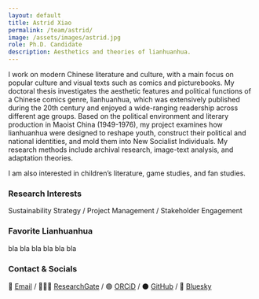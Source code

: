 ```yaml
---
layout: default
title: Astrid Xiao
permalink: /team/astrid/
image: /assets/images/astrid.jpg
role: Ph.D. Candidate
description: Aesthetics and theories of lianhuanhua.
---
```


I work on modern Chinese literature and culture, with a main focus on popular culture and visual texts such as comics and picturebooks. My doctoral thesis investigates the aesthetic features and political functions of a Chinese comics genre, lianhuanhua, which was extensively published during the 20th century and enjoyed a wide-ranging readership across different age groups. Based on the political environment and literary production in Maoist China (1949-1976), my project examines how lianhuanhua were designed to reshape youth, construct their political and national identities, and mold them into New Socialist Individuals. My research methods include archival research, image-text analysis, and adaptation theories.
 
I am also interested in children’s literature, game studies, and fan studies.

### Research Interests
Sustainability Strategy / Project Management / Stakeholder Engagement

### Favorite Lianhuanhua
bla bla bla bla bla bla

### Contact & Socials
📧 [Email](link) / 👨🏻‍💻 [ResearchGate](https://www.researchgate.net/profile/Damian-Mandzunowski) / 🟢 [ORCiD](https://orcid.org/my-orcid?orcid=0000-0002-3318-6652) / ⚫️ [GitHub](https://github.com/damianodamiani) / 🦋 [Bluesky](link)